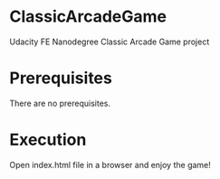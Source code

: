 # ClassicArcadeGame
Udacity FE Nanodegree Classic Arcade Game project

# Prerequisites
There are no prerequisites.

# Execution
Open index.html file in a browser and enjoy the game!
